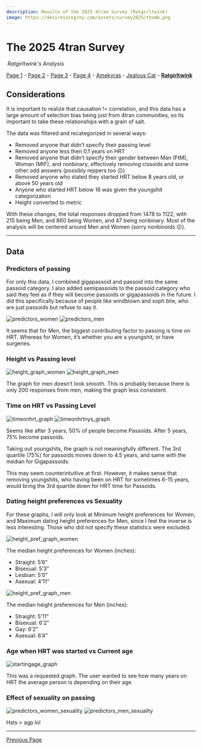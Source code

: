 ```yaml
---
description: Results of the 2025 4tran Survey (Ratgirltwink)
image: https://desiresaregrey.com/assets/survey2025/thumb.png
---
```


# The 2025 4tran Survey
<h6 style="margin: 0 0.2rem">Ratgirltwink's Analysis</h6>

[Page 1](../) - [Page 2](../2) - [Page 3](../3) - [Page 4](../4) - [Amekyras](../amekyras) - [Jealous Cat](../jealouscat) - [**Ratgirltwink**]()

## Considerations

It is important to realize that causation != correlation, and this data has a large amount of selection bias being just from 4tran communities, so its important to take these relationships with a grain of salt.

The data was filtered and recategorized in several ways:

-	Removed anyone that didn’t specify their passing level
-	Removed anyone less then 0.1 years on HRT
-	Removed anyone that didn’t specify their gender between Man (FtM), Woman (MtF), and nonbinary, effectively removing cissoids and some other odd answers (possibly reppers too ☹)
-	Removed anyone who stated they started HRT below 8 years old, or above 50 years old
-	Anyone who started HRT below 16 was given the youngshit categorization
-	Height converted to metric

With these changes, the total responses dropped from 1478 to 1122, with 215 being Men, and 860 being Women, and 47 being nonbinary. Most of the analysis will be centered around Men and Women (sorry nonbinoids ☹).

___

## Data

### Predictors of passing

For only this data, I combined gigapassoid and passoid into the same passoid category.
I also added semipassoids to the passoid category who said they feel as if they will become passoids or gigapassoids in the future. I did this specifically because of people like windblown and soph btw, who are just passoids but refuse to say it.

<div class="button-container">
  <img alt="predictors_women" src="/assets/survey2025/img/ratgirltwink/predictors_women.png">
  <img alt="predictors_men" src="/assets/survey2025/img/ratgirltwink/predictors_men.png">
</div>

It seems that for Men, the biggest contributing factor to passing is time on HRT. Whereas for Women, it’s whether you are a youngshit, or have surgeries.

### Height vs Passing level

<div class="button-container">
  <img alt="height_graph_women" src="/assets/survey2025/img/ratgirltwink/height_graph_women.png">
  <img alt="height_graph_men" src="/assets/survey2025/img/ratgirltwink/height_graph_men.png">
</div>

The graph for men doesn’t look smooth. This is probably because there is only 200 responses from men, making the graph less consistent.

### Time on HRT vs Passing Level

<div class="button-container">
  <img alt="timeonhrt_graph" src="/assets/survey2025/img/ratgirltwink/timeonhrt_graph.png">
  <img alt="timeonhrtnys_graph" src="/assets/survey2025/img/ratgirltwink/timeonhrtnys_graph.png">
</div>

Seems like after 3 years, 50% of people become Passoids. After 5 years, 75% become passoids.

Taking out youngshits, the graph is not meaningfully different. The 3rd quartile (75%) for passoids moves down to 4.5 years, and same with the median for Gigapassoids. 

This may seem counterintuitive at first. However, it makes sense that removing youngshits, who having been on HRT for sometimes 6-15 years, would bring the 3rd quartile down for HRT time for Passoids.

### Dating height preferences vs Sexuality

For these graphs, I will only look at Minimum height preferences for Women, and Maximum dating height preferences for Men, since I feel the inverse is less interesting. Those who did not specify these statistics were excluded.

<div class="button-container">
  <div>
    <img alt="height_pref_graph_women" src="/assets/survey2025/img/ratgirltwink/height_pref_graph_women.png">
    <p>The median height preferences for Women (inches):</p>
    <ul>
      <li>Straight: 5’6”</li>
      <li>Bisexual: 5’3”</li>
      <li>Lesbian: 5’0”</li>
      <li>Asexual: 4’11”</li>
    </ul>
  </div>
  <div>
    <img alt="height_pref_graph_men" src="/assets/survey2025/img/ratgirltwink/height_pref_graph_men.png">
    <p>The median height preferences for Men (inches):</p>
    <ul>
      <li>Straight: 5’11”</li>
      <li>Bisexual: 6’2”</li>
      <li>Gay: 6’2”</li>
      <li>Asexual: 6’4”</li>
    </ul>
  </div>
</div>

### Age when HRT was started vs Current age

![startingage_graph](/assets/survey2025/img/ratgirltwink/startingage_graph.png)

This was a requested graph. The user wanted to see how many years on HRT the average person is depending on their age.

### Effect of sexuality on passing

<div class="button-container">
  <img alt="predictors_women_sexuality" src="/assets/survey2025/img/ratgirltwink/predictors_women_sexuality.png">
  <img alt="predictors_men_sexuality" src="/assets/survey2025/img/ratgirltwink/predictors_men_sexuality.png">
</div>

Hsts > agp lol

___

<div class="button-container">
  <a class="big-button" href="../jealouscat">Previous Page</a>
</div>
